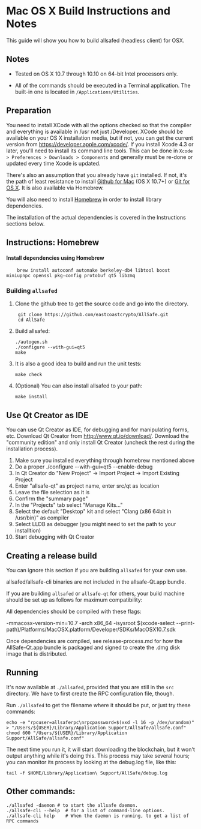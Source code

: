 Mac OS X Build Instructions and Notes
====================================
This guide will show you how to build allsafed (headless client) for OSX.

Notes
-----

* Tested on OS X 10.7 through 10.10 on 64-bit Intel processors only.

* All of the commands should be executed in a Terminal application. The
built-in one is located in `/Applications/Utilities`.

Preparation
-----------

You need to install XCode with all the options checked so that the compiler
and everything is available in /usr not just /Developer. XCode should be
available on your OS X installation media, but if not, you can get the
current version from https://developer.apple.com/xcode/. If you install
Xcode 4.3 or later, you'll need to install its command line tools. This can
be done in `Xcode > Preferences > Downloads > Components` and generally must
be re-done or updated every time Xcode is updated.

There's also an assumption that you already have `git` installed. If
not, it's the path of least resistance to install [Github for Mac](https://mac.github.com/)
(OS X 10.7+) or
[Git for OS X](https://code.google.com/p/git-osx-installer/). It is also
available via Homebrew.

You will also need to install [Homebrew](http://brew.sh) in order to install library
dependencies.

The installation of the actual dependencies is covered in the Instructions
sections below.

Instructions: Homebrew
----------------------

#### Install dependencies using Homebrew

        brew install autoconf automake berkeley-db4 libtool boost miniupnpc openssl pkg-config protobuf qt5 libzmq

### Building `allsafed`

1. Clone the github tree to get the source code and go into the directory.

        git clone https://github.com/eastcoastcrypto/AllSafe.git
        cd AllSafe

2.  Build allsafed:

        ./autogen.sh
        ./configure --with-gui=qt5
        make

3.  It is also a good idea to build and run the unit tests:

        make check

4.  (Optional) You can also install allsafed to your path:

        make install

Use Qt Creator as IDE
------------------------
You can use Qt Creator as IDE, for debugging and for manipulating forms, etc.
Download Qt Creator from http://www.qt.io/download/. Download the "community edition" and only install Qt Creator (uncheck the rest during the installation process).

1. Make sure you installed everything through homebrew mentioned above
2. Do a proper ./configure --with-gui=qt5 --enable-debug
3. In Qt Creator do "New Project" -> Import Project -> Import Existing Project
4. Enter "allsafe-qt" as project name, enter src/qt as location
5. Leave the file selection as it is
6. Confirm the "summary page"
7. In the "Projects" tab select "Manage Kits..."
8. Select the default "Desktop" kit and select "Clang (x86 64bit in /usr/bin)" as compiler
9. Select LLDB as debugger (you might need to set the path to your installtion)
10. Start debugging with Qt Creator

Creating a release build
------------------------
You can ignore this section if you are building `allsafed` for your own use.

allsafed/allsafe-cli binaries are not included in the allsafe-Qt.app bundle.

If you are building `allsafed` or `allsafe-qt` for others, your build machine should be set up
as follows for maximum compatibility:

All dependencies should be compiled with these flags:

 -mmacosx-version-min=10.7
 -arch x86_64
 -isysroot $(xcode-select --print-path)/Platforms/MacOSX.platform/Developer/SDKs/MacOSX10.7.sdk

Once dependencies are compiled, see release-process.md for how the AllSafe-Qt.app
bundle is packaged and signed to create the .dmg disk image that is distributed.

Running
-------

It's now available at `./allsafed`, provided that you are still in the `src`
directory. We have to first create the RPC configuration file, though.

Run `./allsafed` to get the filename where it should be put, or just try these
commands:

    echo -e "rpcuser=allsaferpc\nrpcpassword=$(xxd -l 16 -p /dev/urandom)" > "/Users/${USER}/Library/Application Support/AllSafe/allsafe.conf"
    chmod 600 "/Users/${USER}/Library/Application Support/AllSafe/allsafe.conf"

The next time you run it, it will start downloading the blockchain, but it won't
output anything while it's doing this. This process may take several hours;
you can monitor its process by looking at the debug.log file, like this:

    tail -f $HOME/Library/Application\ Support/AllSafe/debug.log

Other commands:
-------

    ./allsafed -daemon # to start the allsafe daemon.
    ./allsafe-cli --help  # for a list of command-line options.
    ./allsafe-cli help    # When the daemon is running, to get a list of RPC commands
